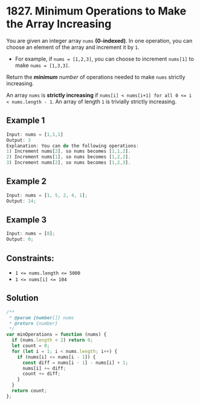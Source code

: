 # 1827. Minimum Operations to Make the Array Increasing

You are given an integer array `nums` **(0-indexed)**. In one operation, you can choose an element of the array and increment it by `1`.

- For example, if `nums = [1,2,3]`, you can choose to increment `nums[1]` to make `nums = [1,3,3]`.

Return the **_minimum_** _number_ of operations needed to make `nums` strictly increasing.

An array `nums` is **strictly increasing** if `nums[i] < nums[i+1] for all 0 <= i < nums.length - 1`. An array of length `1` is trivially strictly increasing.

## Example 1

```js
Input: nums = [1,1,1]
Output: 3
Explanation: You can do the following operations:
1) Increment nums[2], so nums becomes [1,1,2].
2) Increment nums[1], so nums becomes [1,2,2].
3) Increment nums[2], so nums becomes [1,2,3].
```

## Example 2

```js
Input: nums = [1, 5, 2, 4, 1];
Output: 14;
```

## Example 3

```js
Input: nums = [8];
Output: 0;
```

## Constraints:

- `1 <= nums.length <= 5000`
- `1 <= nums[i] <= 104`

## Solution

```js
/**
 * @param {number[]} nums
 * @return {number}
 */
var minOperations = function (nums) {
  if (nums.length < 2) return 0;
  let count = 0;
  for (let i = 1; i < nums.length; i++) {
    if (nums[i] <= nums[i - 1]) {
      const diff = nums[i - 1] - nums[i] + 1;
      nums[i] += diff;
      count += diff;
    }
  }
  return count;
};
```
